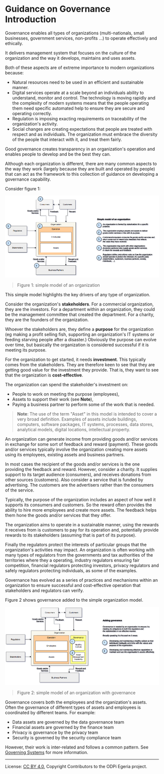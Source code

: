 <!-- SPDX-License-Identifier: CC-BY-4.0 -->
<!-- Copyright Contributors to the ODPi Egeria project. -->

# Guidance on Governance Introduction

Governance enables all types of organizations (multi-nationals, small businesses,
government services, non-profits ...) to operate effectively and ethically.

It delivers management system that focuses on the culture
of the organization and the way it develops, maintains and uses assets.

Both of these aspects are of extreme importance to modern organizations because:

* Natural resources need to be used in an efficient and sustainable manner.
* Digital services operate at a scale beyond an individuals ability to understand,
monitor and control.  The technology is moving rapidly and the complexity of
modern systems means that the people operating them need specific automated help
to ensure they are secure and operating correctly.
* Regulation is imposing exacting requirements on traceability
of the organization's activity.
* Social changes are creating expectations that people are treated with
respect and as individuals.  The organization must embrace the
diversity of the people that interact with it, and treat them fairly.

Good governance creates transparency in an organization's operation and
enables people to develop and be the best they can.

Although each organization is different, there are many common aspects
to the way they work (largely because they are built and operated by people)
that can act as the framework to this collection of guidance
on developing a governance capability.

Consider figure 1:

![Figure 1](simple-model-of-an-org.png)
> Figure 1: simple model of an organization

This simple model highlights the key drivers of any type of organization.

Consider the organization's **stakeholders**.  For a commercial organization,
they are the investors.  For a department within an organization, they could
be the management committee that created the department.  For a charity, they
are the founders of the organization.

Whoever the stakeholders are, they define a **purpose**
for the organization (eg making a profit selling fish,
supporting an organization's IT systems or feeding starving people after a disaster.)
Obviously the purpose can evolve over time, but basically the organization is
considered successful if it is meeting its purpose.

For the organization to get started, it needs **investment**.  This typically comes from
the stakeholders.  They are therefore keen to see that they are
getting good value for the investment they provide.  That is,
they want to see that the organization is **cost-effective**.

The organization can spend the stakeholder's investment on:

* People to work on meeting the purpose (employees),
* Assets to support their work (see **Note**),
* Paying a business partner to perform some of the work that is needed.

>**Note**: The use of the term "Asset" in this model is intended to cover a very broad definition.
Examples of assets include buildings, computers,
software packages, IT systems, processes, data stores,
analytical models, digital locations, intellectual property.

An organization can generate income from providing
goods and/or services in exchange for some sort of feedback and reward (payment).
These goods and/or services typically involve the organization creating more assets
using its employees, existing assets and business partners.

In most cases the recipient of the goods and/or services is the one
providing the feedback and reward.  However, consider a charity.
It supplies support to its target audience (consumers),
and receives donations from other sources (customers).
Also consider a service that is funded by advertising.  The customers
are the advertisers rather than the consumers of the service.

Typically, the purpose of the organization includes an aspect of
how well it supports its consumers and customers.  So the
reward often provides the ability to hire more employees and
create more assets.  The feedback helps them hone the goods and/or
services that they offer.

The organization aims to operate in a sustainable manner,
using the rewards it receives
from is customers to pay for its operation and, potentially provide rewards to
its stakeholders (assuming that is part of its purpose).

Finally the regulators protect the interests of particular groups that the
organization's activities may impact.  An organization
is often working with many types of regulators from
the governments and tax authorities of the territories where they a operating,
industry regulators ensuring fair competition, financial regulators
protecting investors, privacy regulators and safely
regulators protecting individuals, as some of the examples.

Governance has evolved as a series of practices and mechanisms within
an organization to ensure successful and cost-effective operation
that stakeholders and regulators can verify.

Figure 2 shows governance added to the simple organization model.

![Figure 2](simple-model-of-an-org-with-governance.png)
> Figure 2: simple model of an organization with governance

Governance covers both the employees and the organization's assets.
Often the governance of different types of assets and employees is
coordinated by different teams.  For example:

* Data assets are governed by the data governance team
* Financial assets are governed by the finance team
* Privacy is governance by the privacy team
* Security is governed by the security compliance team

However, their work is inter-related and follows a common pattern.
See [Governing Systems](../governing-systems) for more information.


----
License: [CC BY 4.0](https://creativecommons.org/licenses/by/4.0/),
Copyright Contributors to the ODPi Egeria project.